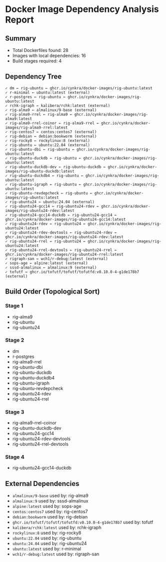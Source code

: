 # Docker Image Dependency Analysis Report

## Summary

- Total Dockerfiles found: 28
- Images with local dependencies: 16
- Build stages required: 4

## Dependency Tree

```text
✓ dm ← rig-ubuntu ← ghcr.io/cynkra/docker-images/rig-ubuntu:latest
✓ r-minimal ← ubuntu:latest (external)
✓ r-postgres ← rig-ubuntu ← ghcr.io/cynkra/docker-images/rig-ubuntu:latest
✓ rchk-igraph ← kalibera/rchk:latest (external)
✓ rig-alma9 ← almalinux/9-base (external)
✓ rig-alma9-rrel ← rig-alma9 ← ghcr.io/cynkra/docker-images/rig-alma9:latest
✓ rig-alma9-rrel-coinor ← rig-alma9-rrel ← ghcr.io/cynkra/docker-images/rig-alma9-rrel:latest
✓ rig-centos7 ← centos:centos7 (external)
✓ rig-debian ← debian:bookworm (external)
✓ rig-rocky8 ← rockylinux:8 (external)
✓ rig-ubuntu ← ubuntu:22.04 (external)
✓ rig-ubuntu-dbi ← rig-ubuntu ← ghcr.io/cynkra/docker-images/rig-ubuntu:latest
✓ rig-ubuntu-duckdb ← rig-ubuntu ← ghcr.io/cynkra/docker-images/rig-ubuntu:latest
✓ rig-ubuntu-duckdb-dev ← rig-ubuntu-duckdb ← ghcr.io/cynkra/docker-images/rig-ubuntu-duckdb:latest
✓ rig-ubuntu-duckdb4 ← rig-ubuntu ← ghcr.io/cynkra/docker-images/rig-ubuntu:latest
✓ rig-ubuntu-igraph ← rig-ubuntu ← ghcr.io/cynkra/docker-images/rig-ubuntu:latest
✓ rig-ubuntu-revdepcheck ← rig-ubuntu ← ghcr.io/cynkra/docker-images/rig-ubuntu:latest
✓ rig-ubuntu24 ← ubuntu:24.04 (external)
✓ rig-ubuntu24-gcc14 ← rig-ubuntu24-rdev ← ghcr.io/cynkra/docker-images/rig-ubuntu24-rdev:latest
✓ rig-ubuntu24-gcc14-duckdb ← rig-ubuntu24-gcc14 ← ghcr.io/cynkra/docker-images/rig-ubuntu24-gcc14:latest
✓ rig-ubuntu24-rdev ← rig-ubuntu24 ← ghcr.io/cynkra/docker-images/rig-ubuntu24:latest
✓ rig-ubuntu24-rdev-devtools ← rig-ubuntu24-rdev ← ghcr.io/cynkra/docker-images/rig-ubuntu24-rdev:latest
✓ rig-ubuntu24-rrel ← rig-ubuntu24 ← ghcr.io/cynkra/docker-images/rig-ubuntu24:latest
✓ rig-ubuntu24-rrel-devtools ← rig-ubuntu24-rrel ← ghcr.io/cynkra/docker-images/rig-ubuntu24-rrel:latest
✓ rigraph-san ← wch1/r-debug:latest (external)
✓ sops-age ← alpine:latest (external)
✓ sssd-almalinux ← almalinux:9 (external)
✓ tofutf ← ghcr.io/tofutf/tofutf/tofutfd:v0.10.0-4-g1de178b7 (external)
```

## Build Order (Topological Sort)

### Stage 1

- rig-alma9
- rig-ubuntu
- rig-ubuntu24

### Stage 2

- dm
- r-postgres
- rig-alma9-rrel
- rig-ubuntu-dbi
- rig-ubuntu-duckdb
- rig-ubuntu-duckdb4
- rig-ubuntu-igraph
- rig-ubuntu-revdepcheck
- rig-ubuntu24-rdev
- rig-ubuntu24-rrel

### Stage 3

- rig-alma9-rrel-coinor
- rig-ubuntu-duckdb-dev
- rig-ubuntu24-gcc14
- rig-ubuntu24-rdev-devtools
- rig-ubuntu24-rrel-devtools

### Stage 4

- rig-ubuntu24-gcc14-duckdb


## External Dependencies

- `almalinux/9-base` used by: rig-alma9
- `almalinux:9` used by: sssd-almalinux
- `alpine:latest` used by: sops-age
- `centos:centos7` used by: rig-centos7
- `debian:bookworm` used by: rig-debian
- `ghcr.io/tofutf/tofutf/tofutfd:v0.10.0-4-g1de178b7` used by: tofutf
- `kalibera/rchk:latest` used by: rchk-igraph
- `rockylinux:8` used by: rig-rocky8
- `ubuntu:22.04` used by: rig-ubuntu
- `ubuntu:24.04` used by: rig-ubuntu24
- `ubuntu:latest` used by: r-minimal
- `wch1/r-debug:latest` used by: rigraph-san

